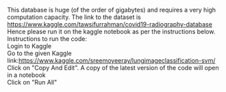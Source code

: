 This database is huge (of the order of gigabytes) and requires a very high computation capacity. The link to the dataset is https://www.kaggle.com/tawsifurrahman/covid19-radiography-database
Hence please run it on the kaggle notebook as per the instructions below.
Instructions to run the code: <br/>
Login to Kaggle <br/>
Go to the given Kaggle link:https://www.kaggle.com/sreemoyeeray/lungimageclassification-svm/ <br/>
Click on "Copy And Edit". A copy of the latest version of the code will open in a notebook  <br/>
Click on "Run All"
